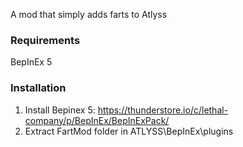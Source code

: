 A mod that simply adds farts to Atlyss

### Requirements
BepInEx 5

### Installation

1. Install Bepinex 5: https://thunderstore.io/c/lethal-company/p/BepInEx/BepInExPack/ 
2. Extract FartMod folder in ATLYSS\BepInEx\plugins
